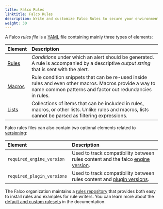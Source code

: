 ```yaml
---
title: Falco Rules
linktitle: Falco Rules
description: Write and customize Falco Rules to secure your environment
weight: 30
---
```


A Falco *rules file* is a [YAML](https://www.yaml.org/) file containing mainly three types of elements:

Element | Description
:-------|:-----------
[Rules](/docs/rules/basic-elements/#rules) | *Conditions* under which an alert should be generated. A rule is accompanied by a descriptive *output string* that is sent with the alert.
[Macros](/docs/rules/basic-elements/#macros) | Rule condition snippets that can be re-used inside rules and even other macros. Macros provide a way to name common patterns and factor out redundancies in rules.
[Lists](/docs/rules/basic-elements/#lists) | Collections of items that can be included in rules, macros, or other lists. Unlike rules and macros, lists cannot be parsed as filtering expressions.

Falco rules files can also contain two optional elements related to [versioning](/docs/rules/versioning):

Element | Description
:-------|:-----------
`required_engine_version` | Used to track compatibility between rules content and the falco [engine version](/docs/rules/versioning/#falco-engine-versioning).
`required_plugin_versions` | Used to track compatibility between rules content and [plugin versions](/docs/plugins#plugin-versions-and-falco-rules).

The Falco organization maintains a [rules repository](https://github.com/falcosecurity/rules) that provides both easy to install rules and examples for rule writers. You can learn more about the [default and custom rulesets](/docs/rules/default-custom) in the documentation.
